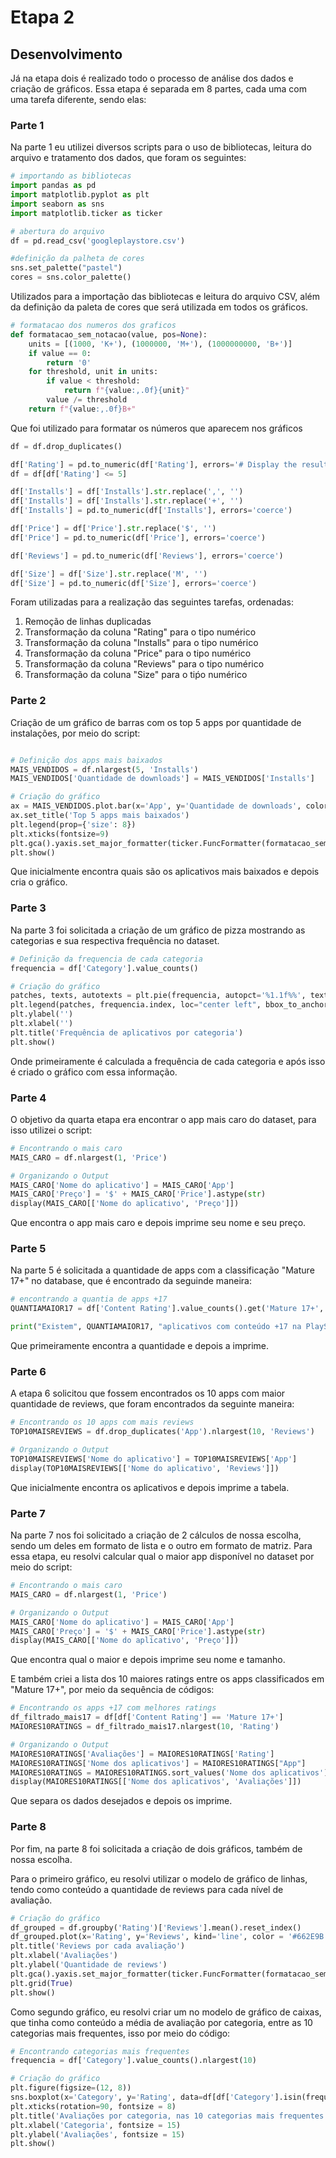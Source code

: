 # Etapa 2

## Desenvolvimento

Já na etapa dois é realizado todo o processo de análise dos dados e criação de gráficos. Essa etapa é separada em 8 partes, cada uma com uma tarefa diferente, sendo elas:

### Parte 1

Na parte 1 eu utilizei diversos scripts para o uso de bibliotecas, leitura do arquivo e tratamento dos dados, que foram os seguintes:

```python
# importando as bibliotecas
import pandas as pd
import matplotlib.pyplot as plt
import seaborn as sns
import matplotlib.ticker as ticker

# abertura do arquivo
df = pd.read_csv('googleplaystore.csv')

#definição da palheta de cores
sns.set_palette("pastel")
cores = sns.color_palette()
```

Utilizados para a importação das bibliotecas e leitura do arquivo CSV, além da definição da paleta de cores que será utilizada em todos os gráficos.

```python
# formatacao dos numeros dos graficos
def formatacao_sem_notacao(value, pos=None):
    units = [(1000, 'K+'), (1000000, 'M+'), (1000000000, 'B+')]
    if value == 0:
        return '0'
    for threshold, unit in units:
        if value < threshold:
            return f"{value:,.0f}{unit}"
        value /= threshold
    return f"{value:,.0f}B+"
```

Que foi utilizado para formatar os números que aparecem nos gráficos

```python
df = df.drop_duplicates()

df['Rating'] = pd.to_numeric(df['Rating'], errors='# Display the resultcoerce')
df = df[df['Rating'] <= 5]

df['Installs'] = df['Installs'].str.replace(',', '')
df['Installs'] = df['Installs'].str.replace('+', '')
df['Installs'] = pd.to_numeric(df['Installs'], errors='coerce')

df['Price'] = df['Price'].str.replace('$', '')
df['Price'] = pd.to_numeric(df['Price'], errors='coerce')

df['Reviews'] = pd.to_numeric(df['Reviews'], errors='coerce')

df['Size'] = df['Size'].str.replace('M', '')
df['Size'] = pd.to_numeric(df['Size'], errors='coerce')
```

Foram utilizadas para a realização das seguintes tarefas, ordenadas:

1. Remoção de linhas duplicadas
2. Transformação da coluna "Rating" para o tipo numérico
3. Transformação da coluna "Installs" para o tipo numérico
4. Transformação da coluna "Price" para o tipo numérico
5. Transformação da coluna "Reviews" para o tipo numérico
6. Transformação da coluna "Size" para o tiṕo numérico

### Parte 2

Criação de um gráfico de barras com os top 5 apps por quantidade de instalações, por meio do script:

```python

# Definição dos apps mais baixados
MAIS_VENDIDOS = df.nlargest(5, 'Installs')
MAIS_VENDIDOS['Quantidade de downloads'] = MAIS_VENDIDOS['Installs']

# Criação do gráfico
ax = MAIS_VENDIDOS.plot.bar(x='App', y='Quantidade de downloads', color=cores, width=0.7)
ax.set_title('Top 5 apps mais baixados')
plt.legend(prop={'size': 8})
plt.xticks(fontsize=9)
plt.gca().yaxis.set_major_formatter(ticker.FuncFormatter(formatacao_sem_notacao))
plt.show()
```

Que inicialmente encontra quais são os aplicativos mais baixados e depois cria o gráfico.

### Parte 3

Na parte 3 foi solicitada a criação de um gráfico de pizza mostrando as categorias e sua respectiva frequência no dataset.

```python
# Definição da frequencia de cada categoria
frequencia = df['Category'].value_counts()

# Criação do gráfico
patches, texts, autotexts = plt.pie(frequencia, autopct='%1.1f%%', textprops={'fontsize': 5}, colors = cores, pctdistance=1.1)
plt.legend(patches, frequencia.index, loc="center left", bbox_to_anchor=(1, 0, 0.5, 1), prop={'size': 5})
plt.ylabel('') 
plt.xlabel('')
plt.title('Frequência de aplicativos por categoria')
plt.show()
```

Onde primeiramente é calculada a frequência de cada categoria e após isso é criado o gráfico com essa informação.

### Parte 4

O objetivo da quarta etapa era encontrar o app mais caro do dataset, para isso utilizei o script:

```python
# Encontrando o mais caro
MAIS_CARO = df.nlargest(1, 'Price')

# Organizando o Output
MAIS_CARO['Nome do aplicativo'] = MAIS_CARO['App']
MAIS_CARO['Preço'] = '$' + MAIS_CARO['Price'].astype(str)
display(MAIS_CARO[['Nome do aplicativo', 'Preço']])
```

Que encontra o app mais caro e depois imprime seu nome e seu preço.

### Parte 5

Na parte 5 é solicitada a quantidade de apps com a classificação "Mature 17+" no database, que é encontrado da seguinde maneira:

```python
# encontrando a quantia de apps +17 
QUANTIAMAIOR17 = df['Content Rating'].value_counts().get('Mature 17+', 0)

print("Existem", QUANTIAMAIOR17, "aplicativos com conteúdo +17 na PlayStore")
```

Que primeiramente encontra a quantidade e depois a imprime.

### Parte 6

A etapa 6 solicitou que fossem encontrados os 10 apps com maior quantidade de reviews, que foram encontrados da seguinte maneira:

```python
# Encontrando os 10 apps com mais reviews
TOP10MAISREVIEWS = df.drop_duplicates('App').nlargest(10, 'Reviews')

# Organizando o Output
TOP10MAISREVIEWS['Nome do aplicativo'] = TOP10MAISREVIEWS['App']
display(TOP10MAISREVIEWS[['Nome do aplicativo', 'Reviews']])

```

Que inicialmente encontra os aplicativos e depois imprime a tabela.

### Parte 7

Na parte 7 nos foi solicitado a criação de 2 cálculos de nossa escolha, sendo um deles em formato de lista e o outro em formato de matriz. Para essa etapa, eu resolvi calcular qual o maior app disponível no dataset por meio do script:

```python
# Encontrando o mais caro
MAIS_CARO = df.nlargest(1, 'Price')

# Organizando o Output
MAIS_CARO['Nome do aplicativo'] = MAIS_CARO['App']
MAIS_CARO['Preço'] = '$' + MAIS_CARO['Price'].astype(str)
display(MAIS_CARO[['Nome do aplicativo', 'Preço']])
```

Que encontra qual o maior e depois imprime seu nome e tamanho.

E também criei a lista dos 10 maiores ratings entre os apps classificados em "Mature 17+", por meio da sequência de códigos:

```python
# Encontrando os apps +17 com melhores ratings
df_filtrado_mais17 = df[df['Content Rating'] == 'Mature 17+']
MAIORES10RATINGS = df_filtrado_mais17.nlargest(10, 'Rating')

# Organizando o Output
MAIORES10RATINGS['Avaliações'] = MAIORES10RATINGS['Rating']
MAIORES10RATINGS['Nome dos aplicativos'] = MAIORES10RATINGS["App"]
MAIORES10RATINGS = MAIORES10RATINGS.sort_values('Nome dos aplicativos')
display(MAIORES10RATINGS[['Nome dos aplicativos', 'Avaliações']])
```

Que separa os dados desejados e depois os imprime.

### Parte 8

Por fim, na parte 8 foi solicitada a criação de dois gráficos, também de nossa escolha.

Para o primeiro gráfico, eu resolvi utilizar o modelo de gráfico de linhas, tendo como conteúdo a quantidade de reviews para cada nível de avaliação.

```python
# Criação do gráfico
df_grouped = df.groupby('Rating')['Reviews'].mean().reset_index()
df_grouped.plot(x='Rating', y='Reviews', kind='line', color = '#662E9B' )
plt.title('Reviews por cada avaliação')
plt.xlabel('Avaliações')
plt.ylabel('Quantidade de reviews')
plt.gca().yaxis.set_major_formatter(ticker.FuncFormatter(formatacao_sem_notacao))
plt.grid(True)
plt.show()
```

Como segundo gráfico, eu resolvi criar um no modelo de gráfico de caixas, que tinha como conteúdo a média de avaliação por categoria, entre as 10 categorias mais frequentes, isso por meio do código:

```python
# Encontrando categorias mais frequentes
frequencia = df['Category'].value_counts().nlargest(10)

# Criação do gráfico
plt.figure(figsize=(12, 8))
sns.boxplot(x='Category', y='Rating', data=df[df['Category'].isin(frequencia.index)], palette= cores)
plt.xticks(rotation=90, fontsize = 8)  
plt.title('Avaliações por categoria, nas 10 categorias mais frequentes')
plt.xlabel('Categoria', fontsize = 15)
plt.ylabel('Avaliações', fontsize = 15)
plt.show()
```
